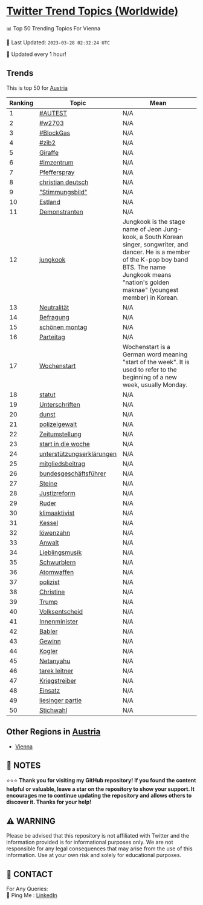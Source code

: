 [Twitter Trend Topics (Worldwide)](https://github.com/ErcinDedeoglu/Twitter-Trend-Topics)
==========


📊 Top 50 Trending Topics For Vienna

📆 Last Updated: `2023-03-28 02:32:24 UTC`

🔧 Updated every 1 hour!


## Trends

This is top 50 for [Austria](</Austria>)

| Ranking | Topic | Mean |
| ------- | ------------ | ------------ |
| 1 | [#AUTEST](http://twitter.com/search?q=%23AUTEST) | N/A |
| 2 | [#w2703](http://twitter.com/search?q=%23w2703) | N/A |
| 3 | [#BlockGas](http://twitter.com/search?q=%23BlockGas) | N/A |
| 4 | [#zib2](http://twitter.com/search?q=%23zib2) | N/A |
| 5 | [Giraffe](http://twitter.com/search?q=Giraffe) | N/A |
| 6 | [#imzentrum](http://twitter.com/search?q=%23imzentrum) | N/A |
| 7 | [Pfefferspray](http://twitter.com/search?q=Pfefferspray) | N/A |
| 8 | [christian deutsch](http://twitter.com/search?q=christian+deutsch) | N/A |
| 9 | ["Stimmungsbild"](http://twitter.com/search?q=%22Stimmungsbild%22) | N/A |
| 10 | [Estland](http://twitter.com/search?q=Estland) | N/A |
| 11 | [Demonstranten](http://twitter.com/search?q=Demonstranten) | N/A |
| 12 | [jungkook](http://twitter.com/search?q=jungkook) | Jungkook is the stage name of Jeon Jung-kook, a South Korean singer, songwriter, and dancer. He is a member of the K-pop boy band BTS. The name Jungkook means "nation's golden maknae" (youngest member) in Korean. |
| 13 | [Neutralität](http://twitter.com/search?q=Neutralit%c3%a4t) | N/A |
| 14 | [Befragung](http://twitter.com/search?q=Befragung) | N/A |
| 15 | [schönen montag](http://twitter.com/search?q=sch%c3%b6nen+montag) | N/A |
| 16 | [Parteitag](http://twitter.com/search?q=Parteitag) | N/A |
| 17 | [Wochenstart](http://twitter.com/search?q=Wochenstart) | Wochenstart is a German word meaning "start of the week". It is used to refer to the beginning of a new week, usually Monday. |
| 18 | [statut](http://twitter.com/search?q=statut) | N/A |
| 19 | [Unterschriften](http://twitter.com/search?q=Unterschriften) | N/A |
| 20 | [dunst](http://twitter.com/search?q=dunst) | N/A |
| 21 | [polizeigewalt](http://twitter.com/search?q=polizeigewalt) | N/A |
| 22 | [Zeitumstellung](http://twitter.com/search?q=Zeitumstellung) | N/A |
| 23 | [start in die woche](http://twitter.com/search?q=start+in+die+woche) | N/A |
| 24 | [unterstützungserklärungen](http://twitter.com/search?q=unterst%c3%bctzungserkl%c3%a4rungen) | N/A |
| 25 | [mitgliedsbeitrag](http://twitter.com/search?q=mitgliedsbeitrag) | N/A |
| 26 | [bundesgeschäftsführer](http://twitter.com/search?q=bundesgesch%c3%a4ftsf%c3%bchrer) | N/A |
| 27 | [Steine](http://twitter.com/search?q=Steine) | N/A |
| 28 | [Justizreform](http://twitter.com/search?q=Justizreform) | N/A |
| 29 | [Ruder](http://twitter.com/search?q=Ruder) | N/A |
| 30 | [klimaaktivist](http://twitter.com/search?q=klimaaktivist) | N/A |
| 31 | [Kessel](http://twitter.com/search?q=Kessel) | N/A |
| 32 | [löwenzahn](http://twitter.com/search?q=l%c3%b6wenzahn) | N/A |
| 33 | [Anwalt](http://twitter.com/search?q=Anwalt) | N/A |
| 34 | [Lieblingsmusik](http://twitter.com/search?q=Lieblingsmusik) | N/A |
| 35 | [Schwurblern](http://twitter.com/search?q=Schwurblern) | N/A |
| 36 | [Atomwaffen](http://twitter.com/search?q=Atomwaffen) | N/A |
| 37 | [polizist](http://twitter.com/search?q=polizist) | N/A |
| 38 | [Christine](http://twitter.com/search?q=Christine) | N/A |
| 39 | [Trump](http://twitter.com/search?q=Trump) | N/A |
| 40 | [Volksentscheid](http://twitter.com/search?q=Volksentscheid) | N/A |
| 41 | [Innenminister](http://twitter.com/search?q=Innenminister) | N/A |
| 42 | [Babler](http://twitter.com/search?q=Babler) | N/A |
| 43 | [Gewinn](http://twitter.com/search?q=Gewinn) | N/A |
| 44 | [Kogler](http://twitter.com/search?q=Kogler) | N/A |
| 45 | [Netanyahu](http://twitter.com/search?q=Netanyahu) | N/A |
| 46 | [tarek leitner](http://twitter.com/search?q=tarek+leitner) | N/A |
| 47 | [Kriegstreiber](http://twitter.com/search?q=Kriegstreiber) | N/A |
| 48 | [Einsatz](http://twitter.com/search?q=Einsatz) | N/A |
| 49 | [liesinger partie](http://twitter.com/search?q=liesinger+partie) | N/A |
| 50 | [Stichwahl](http://twitter.com/search?q=Stichwahl) | N/A |



## Other Regions in [Austria](</Austria>)

* [Vienna](</Austria/Vienna.md>)



## 📝 NOTES

⭐⭐⭐ **Thank you for visiting my GitHub repository! If you found the content helpful or valuable, leave a star on the repository to show your support. It encourages me to continue updating the repository and allows others to discover it. Thanks for your help!**


## ⚠️ WARNING

Please be advised that this repository is not affiliated with Twitter and the information provided is for informational purposes only. We are not responsible for any legal consequences that may arise from the use of this information. Use at your own risk and solely for educational purposes.


## 📨 CONTACT

 For Any Queries:  
            🏓 Ping Me : [LinkedIn](https://www.linkedin.com/in/ercindedeoglu/)
